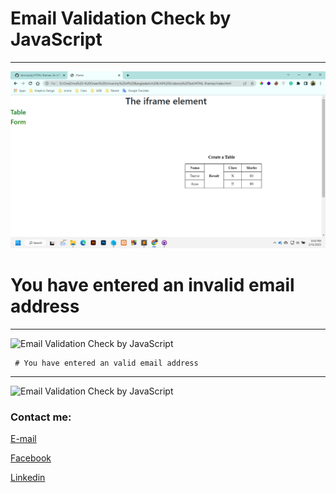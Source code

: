 
# Email Validation Check by JavaScript
---


<img src="table.png"
     alt="table"/>




# You have entered an invalid email address
---


<img src="check_01.png"
     alt="Email Validation Check by JavaScript"/>


     # You have entered an valid email address
---


<img src="check_02.png"
     alt="Email Validation Check by JavaScript"/>



<!-- all link is here -->


### Contact me:

[E-mail](tanvirpoly@gmail.com)

[Facebook]( https://www.facebook.com/tanvirfbid)

[Linkedin]( https://www.linkedin.com/in/tanvirx/)